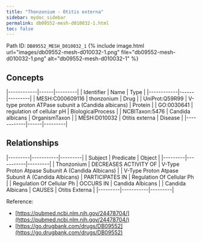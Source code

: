 ```yaml
---
title: "Thonzonium - Otitis externa"
sidebar: mydoc_sidebar
permalink: db09552-mesh-d010032-1.html
toc: false 
---
```



Path ID: `DB09552_MESH_D010032_1`
{% include image.html url="images/db09552-mesh-d010032-1.png" file="db09552-mesh-d010032-1.png" alt="db09552-mesh-d010032-1" %}

## Concepts

|------------|------|---------|
| Identifier | Name | Type    |
|------------|------|---------|
| MESH:C000609116 | thonzonium | Drug |
| UniProt:Q59R99 | V-type proton ATPase subunit a (Candida albicans) | Protein |
| GO:0030641 | regulation of cellular pH | BiologicalProcess |
| NCBITaxon:5476 | Candida albicans | OrganismTaxon |
| MESH:D010032 | Otitis externa | Disease |
|------------|------|---------|

## Relationships

|---------|-----------|---------|
| Subject | Predicate | Object  |
|---------|-----------|---------|
| Thonzonium | DECREASES ACTIVITY OF | V-Type Proton Atpase Subunit A (Candida Albicans) |
| V-Type Proton Atpase Subunit A (Candida Albicans) | PARTICIPATES IN | Regulation Of Cellular Ph |
| Regulation Of Cellular Ph | OCCURS IN | Candida Albicans |
| Candida Albicans | CAUSES | Otitis Externa |
|---------|-----------|---------|

Reference: 
  - [https://pubmed.ncbi.nlm.nih.gov/24478704/](https://pubmed.ncbi.nlm.nih.gov/24478704/)
  - [https://go.drugbank.com/drugs/DB09552](https://go.drugbank.com/drugs/DB09552)
